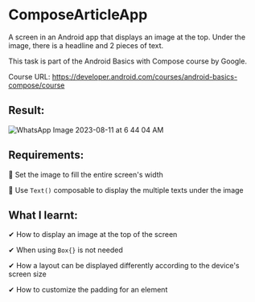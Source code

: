 # ComposeArticleApp

A screen in an Android app that displays an image at the top. Under the image, there is a headline and 2 pieces of text.


This task is part of the Android Basics with Compose course by Google.

Course URL: https://developer.android.com/courses/android-basics-compose/course

## Result:

![WhatsApp Image 2023-08-11 at 6 44 04 AM](https://github.com/AmiraMohamed745/ComposeArticleApp/assets/109589388/86d85fb4-dca6-43ec-bd63-d4db819f3bcf)


## Requirements: 

🔴 Set the image to fill the entire screen's width

🔴 Use `Text()` composable to display the multiple texts under the image

## What I learnt:

✔ How to display an image at the top of the screen

✔ When using `Box{}` is not needed

✔ How a layout can be displayed differently according to the device's screen size

✔ How to customize the padding for an element
